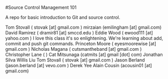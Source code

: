 #Source Control Management 101

A repo for basic introduction to Git and source control.

Tom Stovall ( stovak [at] gmail.com )
mirzaian (emilingham [at] gmail.com)
David Ramirez ( dramir81 [at] smccd.edu )
Eddie Wood  ( ewood111 [at] yahoo.com )
I love this class it's so enlightening.
We're learning about add, commit and push git commands.
Princeton Moore ( eyesmoorewise [at] gmail.com )
Nicholas Magana ( cutsmantheband [at] gmail.com )
Christopher Lane ( )
Cat Mitsunaga (catmits [at] gmail [dot] com)
Jonathan Silva
Willis Liu
Tom Stovall ( stovak [at] gmail.com ) 
Jason Berland (jason.berland [at] vevo.com )
Derek Yee
Alain Cousin (acousin01 [at] gmail.com)
